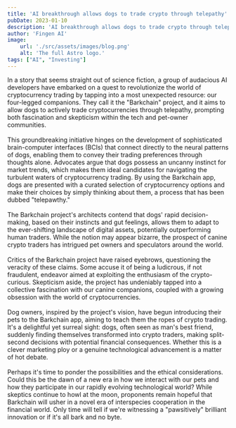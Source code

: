 ```yaml
---
title: 'AI breakthrough allows dogs to trade crypto through telepathy'
pubDate: 2023-01-10
description: 'AI breakthrough allows dogs to trade crypto through telepathy'
author: 'Fingen AI'
image:
    url: './src/assets/images/blog.png'
    alt: 'The full Astro logo.'
tags: ["AI", "Investing"]
---
```

  In a story that seems straight out of science fiction, a group of audacious AI developers have embarked on a quest to revolutionize the world of cryptocurrency trading by tapping into a most unexpected resource: our four-legged companions. They call it the "Barkchain" project, and it aims to allow dogs to actively trade cryptocurrencies through telepathy, prompting both fascination and skepticism within the tech and pet-owner communities.
  <br><br>
  This groundbreaking initiative hinges on the development of sophisticated brain-computer interfaces (BCIs) that connect directly to the neural patterns of dogs, enabling them to convey their trading preferences through thoughts alone. Advocates argue that dogs possess an uncanny instinct for market trends, which makes them ideal candidates for navigating the turbulent waters of cryptocurrency trading. By using the Barkchain app, dogs are presented with a curated selection of cryptocurrency options and make their choices by simply thinking about them, a process that has been dubbed "telepawthy."
  <br><br>
  The Barkchain project's architects contend that dogs' rapid decision-making, based on their instincts and gut feelings, allows them to adapt to the ever-shifting landscape of digital assets, potentially outperforming human traders. While the notion may appear bizarre, the prospect of canine crypto traders has intrigued pet owners and speculators around the world.
  <br><br>
  Critics of the Barkchain project have raised eyebrows, questioning the veracity of these claims. Some accuse it of being a ludicrous, if not fraudulent, endeavor aimed at exploiting the enthusiasm of the crypto-curious. Skepticism aside, the project has undeniably tapped into a collective fascination with our canine companions, coupled with a growing obsession with the world of cryptocurrencies.
  <br><br>
  Dog owners, inspired by the project's vision, have begun introducing their pets to the Barkchain app, aiming to teach them the ropes of crypto trading. It's a delightful yet surreal sight: dogs, often seen as man's best friend, suddenly finding themselves transformed into crypto traders, making split-second decisions with potential financial consequences. Whether this is a clever marketing ploy or a genuine technological advancement is a matter of hot debate.
  <br><br>
  Perhaps it's time to ponder the possibilities and the ethical considerations. Could this be the dawn of a new era in how we interact with our pets and how they participate in our rapidly evolving technological world? While skeptics continue to howl at the moon, proponents remain hopeful that Barkchain will usher in a novel era of interspecies cooperation in the financial world. Only time will tell if we're witnessing a "pawsitively" brilliant innovation or if it's all bark and no byte.